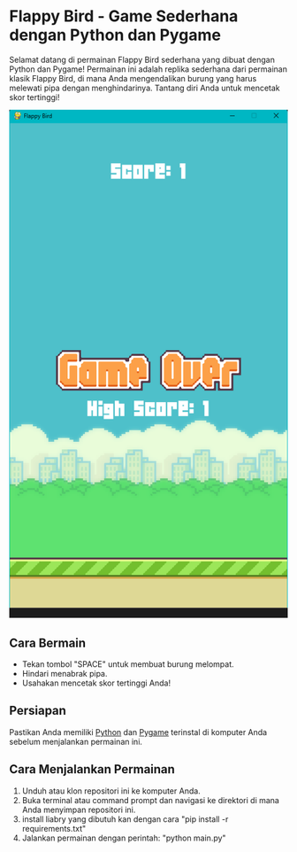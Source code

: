# Flappy Bird - Game Sederhana dengan Python dan Pygame

Selamat datang di permainan Flappy Bird sederhana yang dibuat dengan Python dan Pygame! Permainan ini adalah replika sederhana dari permainan klasik Flappy Bird, di mana Anda mengendalikan burung yang harus melewati pipa dengan menghindarinya. Tantang diri Anda untuk mencetak skor tertinggi!

![Gameplay](./asset/screenshot.png)

## Cara Bermain
- Tekan tombol "SPACE" untuk membuat burung melompat.
- Hindari menabrak pipa.
- Usahakan mencetak skor tertinggi Anda!

## Persiapan
Pastikan Anda memiliki [Python](https://www.python.org/downloads/) dan [Pygame](https://www.pygame.org/download.shtml) terinstal di komputer Anda sebelum menjalankan permainan ini.

## Cara Menjalankan Permainan
1. Unduh atau klon repositori ini ke komputer Anda.
2. Buka terminal atau command prompt dan navigasi ke direktori di mana Anda menyimpan repositori ini.
3. install liabry yang dibutuh kan dengan cara "pip install -r requirements.txt"
3. Jalankan permainan dengan perintah: "python main.py"
